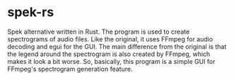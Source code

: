 # spek-rs
Spek alternative written in Rust. The program is used to create spectrograms of audio files. Like the original, it uses FFmpeg for audio decoding and egui for the GUI. The main difference from the original is that the legend around the spectrogram is also created by FFmpeg, which makes it look a bit worse. So, basically, this program is a simple GUI for FFmpeg's spectrogram generation feature.
